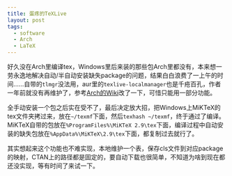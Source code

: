 ```yaml
---
title: 蛋疼的TeXLive
layout: post
tags:
  - software
  - Arch
  - LaTeX
---
```

好久没在Arch里编译tex，Windows里后来装的那些包Arch里都没有，本来想一劳永逸地解决自动/半自动安装缺失package的问题，结果白白浪费了一上午的时间……自带的`tlmgr`没法用，aur里的`texlive-localmanager`也是千疮百孔，作者一年前就没有再维护了，参考[Arch的Wiki](https://wiki.archlinux.org/index.php/TeX_Live#TeXLive_Local_Manager)改了一下，可惜只能用一部分功能。

全手动安装一个包之后实在受不了，最后决定放大招，把Windows上MiKTeX的tex文件夹拷过来，放在`~/texmf`下面，然后`texhash ~/texmf`，终于通过了编译。MiKTeX自带的包放在`%ProgramFiles%\MiKTeX 2.9\tex`下面，编译过程中自动安装的缺失包放在`%AppData%\MiKTeX\2.9\tex`下面，都复制过去就行了。

其实想起来这个功能也不难实现，本地维护一个表，保存cls文件到对应package的映射，CTAN上的路径都是固定的，要自动下载也很简单，不知道为啥到现在都还没实现，等有时间了来试一下。
